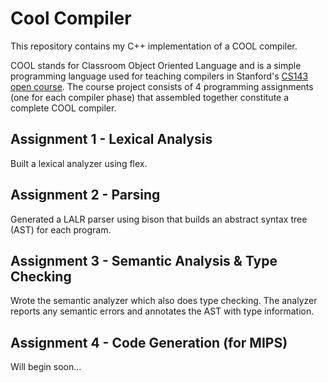# Cool Compiler

This repository contains my C++ implementation of a COOL compiler.

COOL stands for Classroom Object Oriented Language and is a simple programming language used for teaching compilers in Stanford's [CS143 open course](https://lagunita.stanford.edu/courses/Engineering/Compilers/Fall2014/about). The course project consists of 4 programming assignments (one for each compiler phase) that assembled together constitute a complete COOL compiler.

## Assignment 1 - Lexical Analysis

Built a lexical analyzer using flex.

## Assignment 2 - Parsing

Generated a LALR parser using bison that builds an abstract syntax tree (AST) for each program.

## Assignment 3 - Semantic Analysis & Type Checking

Wrote the semantic analyzer which also does type checking.
The analyzer reports any semantic errors and annotates the AST with type information.

## Assignment 4 - Code Generation (for MIPS)

Will begin soon...

